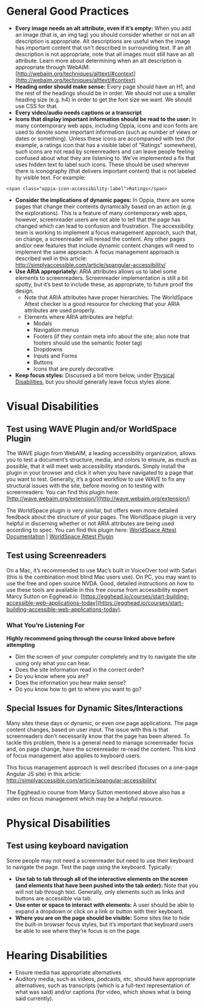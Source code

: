 # General Good Practices
* **Every image needs an alt attribute, even if it’s empty:** When you add an image (that is, an img tag) you should consider whether or not an alt description is appropriate. Alt descriptions are useful when the image has important content that isn't described in surrounding text. If an alt description is not appropriate, note that all images must still have an alt attribute. Learn more about determining when an alt description is appropriate through WebAIM: [http://webaim.org/techniques/alttext/#context](http://webaim.org/techniques/alttext/#context)
* **Heading order should make sense:** Every page should have an H1, and the rest of the headings should be in order. We should not use a smaller heading size (e.g. h4) in order to get the font size we want. We should use CSS for that.
* **Every video/audio needs captions or a transcript**
* **Icons that display important information should be read to the user:** In many contemporary web apps, including Oppia, icons and icon fonts are used to denote some important information (such as number of views or dates or something). Unless these icons are accompanied with text (for example, a ratings icon that has a visible label of "Ratings" somewhere), such icons are not read by screenreaders and can leave people feeling confused about what they are listening to. We’ve implemented a fix that uses hidden text to label such icons. These should be used wherever there is iconography (that delivers important content) that is not labeled by visible text. For example:

`<span class="oppia-icon-accessibility-label">Ratings</span>`
* **Consider the implications of dynamic pages:** In Oppia, there are some pages that change their contents dynamically based on an action (e.g. the explorations). This is a feature of many contemporary web apps, however, screenreader users are not able to tell that the page has changed which can lead to confusion and frustration. The accessibility team is working to implement a focus management approach, such that, on change, a screenreader will reread the content. Any other pages and/or new features that include dynamic content changes will need to implement the same approach. 
A focus management approach is described well in this article: [http://simplyaccessible.com/article/spangular-accessibility/ ](http://simplyaccessible.com/article/spangular-accessibility/ )
* **Use ARIA appropriately:** ARIA attributes allows us to label some elements to screenreaders. Screenreader implementation is still a bit spotty, but it’s best to include these, as appropriate, to future proof the design.
  * Note that ARIA attributes have proper hierarchies. The WorldSpace Attest checker is a good resource for checking that your ARIA attributes are used properly.
  * Elements where ARIA attributes are helpful:
    * Modals
    * Navigation menus
    * Footers (if they contain meta info about the site; also note that footers should use the semantic footer tag)
    * Dropdowns
    * Inputs and Forms
    * Buttons
    * Icons that are purely decorative
* **Keep focus styles:** Discussed a bit more below, under [Physical Disabilities](#physical-disabilities), but you should generally leave focus styles alone.
# Visual Disabilities
## Test using WAVE Plugin and/or WorldSpace Plugin
The WAVE plugin from WebAIM, a leading accessibility organization, allows you to test a document’s structure, media, and colors to ensure, as much as possible, that it will meet web accessibility standards.
Simply install the plugin in your browser and click it when you have navigated to a page that you want to test.
Generally, it’s a good workflow to use WAVE to fix any structural issues with the site, before moving on to testing with screenreaders. You can find this plugin here: [http://wave.webaim.org/extension/](http://wave.webaim.org/extension/)

The WorldSpace plugin is very similar, but offers even more detailed feedback about the structure of your pages. The WorldSpace plugin is very helpful in discerning whether or not ARIA attributes are being used according to spec. You can find this plugin here: [WorldSpace Attest Documentation](https://dequeuniversity.com/guide/attest-extension/1.1/using/) | [WorldSpace Attest Plugin](https://chrome.google.com/webstore/detail/worldspace-attest-devtool/lfmcehohgifnaodaogknapedjiaoebgo?hl=en-US&gl=US)
## Test using Screenreaders
On a Mac, it’s recommended to use Mac’s built in VoiceOver tool with Safari (this is the combination most blind Mac users use). On PC, you may want to use the free and open source NVDA. Good, detailed instructions on how to use these tools are available in this free course from accessibility expert Marcy Sutton on Egghead.io: [https://egghead.io/courses/start-building-accessible-web-applications-today](https://egghead.io/courses/start-building-accessible-web-applications-today).
### What You’re Listening For
**Highly recommend going through the course linked above before attempting**
* Dim the screen of your computer completely and try to navigate the site using only what you can hear. 
* Does the site information read in the correct order?
* Do you know where you are? 
* Does the information you hear make sense?
* Do you know how to get to where you want to go?
## Special Issues for Dynamic Sites/Interactions
Many sites these days or dynamic, or even one page applications. The page content changes, based on user input. The issue with this is that screenreaders don’t necessarily know that the page has been altered. To tackle this problem, there is a general need to manage screenreader focus and, on page change, have the screenreader re-read the content. This kind of focus management also applies to keyboard users.

This focus management approach is well described (focuses on a one-page Angular JS site) in this article: [http://simplyaccessible.com/article/spangular-accessibility/ ](http://simplyaccessible.com/article/spangular-accessibility/ )
 
The Egghead.io course from Marcy Sutton mentioned above also has a video on focus management which may be a helpful resource.
# Physical Disabilities
## Test using keyboard navigation
Some people may not need a screenreader but need to use their keyboard to navigate the page. Test the page using the keyboard.
Typically:
* **Use tab to tab through all of the interactive elements on the screen (and elements that have been pushed into the tab order):** Note that you will not tab through text. Generally, only elements such as links and buttons are accessible via tab.
* **Use enter or space to interact with elements:** A user should be able to expand a dropdown or click on a link or button with their keyboard.
* **Where you are on the page should be visible:** Some sites like to hide the built-in browser focus styles, but it’s important that keyboard users be able to see where they’re focus is on the page.
# Hearing Disabilities
* Ensure media has appropriate alternatives
* Auditory media, such as videos, podcasts, etc, should have appropriate alternatives, such as transcripts (which is a full-text representation of what was said) and/or captions (for video, which shows what is being said currently).